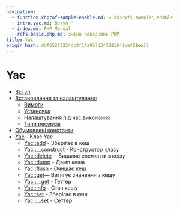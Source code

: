 ```yaml
---
navigation:
  - function.xhprof-sample-enable.md: « xhprof\_sample\_enable
  - intro.yac.md: Вступ "
  - index.md: PHP Manual
  - refs.basic.php.md: Зміна поведінки PHP
title: Yac
origin_hash: ddf652f5224dc9f1fa9671347921941ca401ea50
---
```

# Yac

-   [Вступ](intro.yac.md)
-   [Встановлення та налаштування](yac.setup.md)
    -   [Вимоги](yac.requirements.md)
    -   [Установка](yac.installation.md)
    -   [Налаштування під час виконання](yac.configuration.md)
    -   [Типи ресурсів](yac.resources.md)
-   [Обумовлені константи](yac.constants.md)
-   [Yac](class.yac.md) \- Клас Yac
    -   [Yac::add](yac.add.md) \- Зберігає в кеш
    -   [Yac::\_\_construct](yac.construct.md) \- Конструктор класу
    -   [Yac::delete](yac.delete.md)— Видаляє елементи з кешу
    -   [Yac::dump](yac.dump.md) \- Дамп кеша
    -   [Yac::flush](yac.flush.md) \- Очищає кеш
    -   [Yac::get](yac.get.md)— Витягує значення з кешу
    -   [Yac::\_\_get](yac.getter.md) \- Геттер
    -   [Yac::info](yac.info.md) \- Стан кешу
    -   [Yac::set](yac.set.md) \- Зберігає в кеш
    -   [Yac::\_\_set](yac.setter.md) \- Сеттер
